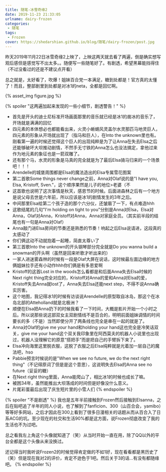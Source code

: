 ```yaml
---
title: 随笔-冰雪奇缘2
date: 2019-11-23 21:33:05
urlname: dairy-frozen
categories:
 - 随笔
tags:
 - Frozen
cover: https://shedarshian.github.io/blog/随笔/dairy-frozen/post.jpg
---
```


昨天2019年11月22日冰雪奇缘2上映了，上映这两天就去看了两遍，倒是确实想写观后感但是感觉写不出太多。。随便写一些随笔好了。有剧透，希望黑幕能挡得住（不过没看过的还是不建议点开看）

总之就是，太好看了，吹爆！姐妹百合党一本满足，糖到处都是！官方真的太懂了！而且，整部剧里到处都是对冰1的neta，全都是回忆啊。

{% asset_img figure.jpg %}

{% spoiler "这两遍加起来发现的一些小细节，剧透警告！" %}
- 首先是开头的迪士尼标准开场画面那里的音乐就已经是冰1的凿冰的音乐了，开场就是满满的回忆
- 四元素的本体想必也都能看出来，火灵小蜥蜴风灵盖尔水灵那匹马地灵巨人，四元素的形象从开场就出现了（指马和巨人），在Into the unknown里也有。刚看第一遍的时候还觉得这个巨人的出现纯粹是为了让Anna在失去Elsa之后还能够破坏大坝推动剧情，不然手无寸铁的Anna怎么也没法搞定，拿他过来作为地元素的象征也是一箭双雕了。
- 还有那个马，水灵的形象是马真的完全就是为了最后Elsa骑马归来的一个场景吧！！！
- Arendelle的城堡周围都是Elsa的魔法造出的Elsa专属雪花图案
- 第二首歌Some things never change之前，Anna对Olaf说的是"I have you, Elsa, Kristoff, Sven."，这个顺序果然是儿子的地位>老婆（不
- 这首歌也说明了这次事情是秋天，感恩节的时候。后面进森林之后有一个地方是说父母去世是六年前，所以应该是冰1的剧情发生的3年之后。
- 中间那里Elsa给第二个孩子造的那个六分仪，还皱眉了一下，有点难造hhh
- 这歌结尾的几句"I'm holding on tight to you"分别是Anna对Elsa，Elsa对Anna，Olaf对Anna，Kristoff对Anna，Anna对家庭全员。（其实前半段的结尾也有一句是Anna对Olaf）
- Anna敲门进Elsa房间的节奏还是熟悉的节奏！响起之后Elsa说请进，这段真的太感动了
- 你们俩这动不动就抱着一起睡，简直太尊い了
- 第三首歌Into the unknown的开头钢琴部分完全就是Do you wanna build a snowman的开头啊（虽然是回来听歌才听出来的）
- 一家人进迷雾森林的时候有一段是Olaf大屏在说话，这时候最左面边缘的地方俩姐妹拉手还有小动作hhh你们俩是有多恩爱啊
- Kristoff的这首Lost in the woods怎么看都是和后面Anna失去Elsa时候的Next right thing完全对应的，Kristoff对Anna的爱和Anna对Elsa的爱，Kristoff失去Anna就lost了，Anna失去Elsa还能next step，不得不说Anna确实厉害。
- 这个地图，我记得冰1的时候有访谈说Arendelle的原型取自冰岛，那这个在冰岛北部的Atteholland就是北极洲？
- 顺便在Elsa把Anna扔下的时候我看了一下时间，大概是影片开始一个小时之后。所以说那些说这部双女主双剧情线不是百合的，明明前面姐妹调情的时间要长的多（不是）当然即使分开了两条线也完全是串在一起的就是了。
- Anna对Olaf的give me your hand和holding your hand这也完全是冷笑话双关，give me your hand这个双关我印象里在阿西莫夫的机器人小说里也出现过，机器人没理解它的原意“搭把手”而是把自己的手臂拆下来了。
- Elsa冲向海里这里脱衣服，这脱了衣服之后Elsa纯粹就是光着加一层自己的魔法吧，hso
- Pabbie预言时候说的是"When we see no future, we do the next right thing"（不记得原词了但是是这个意思），这说明失去Elsa的Anna see no future（妥妥的糖）
- 在Next right thing里面，Anna能爬山了，相比冰1的时候也成长了嘛。
- 被困34年，虽然能推出大坝落成的时间但是好像没什么意义。
- 片尾彩蛋最后出现了庆生短片里的小雪人们
{% endspoiler %}

<!-- more -->

{% spoiler "不是剧透" %}
我也是五年半前接触到Frozen然后接触到Elsanna，之后在贴吧追了半年的同人小说，也了解到了fanficion、300（山百合会，yamibo）等等好多网站，之后才因此在300上看到了很多日漫相关的话题从而从百合入了日系ACG的坑。至少现在的社交和生活90%都是这方面，说Frozen彻底改变了我的生活也不为过吧。

总之看我左上角这个头像就知道了（笑）从当时开始一直在用，除了QQ以外的平台全都是这个头像从来没换过。

还记得当时我听说Frozen2的时候觉得肯定做的不如1好，现在看看都是黑历史了（笑）但是现在我对2的评价，肯定不逊色于1吧。然后关于3的话...有没有都随缘吧。
{% endspoiler %}